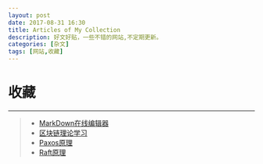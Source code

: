 ```yaml
---
layout: post
date: 2017-08-31 16:30
title: Articles of My Collection  
description: 好文好贴，一些不错的网站,不定期更新。
categories: [杂文]
tags: [网站,收藏]
---
```

# 收藏
------
> * [MarkDown在线编辑器](https://www.zybuluo.com/)
> * [区块链理论学习](https://daimajia.com/2017/08/24/how-to-start-blockchain-learning)
> * [Paxos原理](http://www.infoq.com/cn/articles/wechat-paxosstore-paxos-algorithm-protocol)
> * [Raft原理](http://www.infoq.com/cn/articles/raft-paper)


